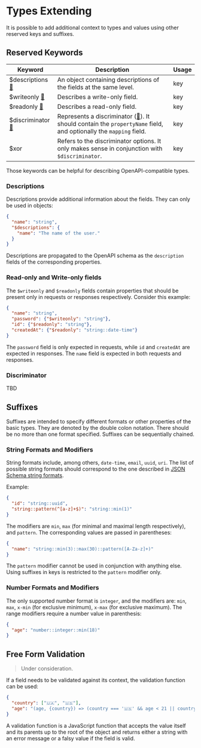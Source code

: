 # Types Extending

It is possible to add additional context to types and values using other reserved keys and suffixes.

## Reserved Keywords

| Keyword                                           | Description                                                                                                                                                                        | Usage |
| ------------------------------------------------- | ---------------------------------------------------------------------------------------------------------------------------------------------------------------------------------- | ----- |
| $descriptions [🔗](#descriptions)                 | An object containing descriptions of the fields at the same level.                                                                                                                 | key   |
| $writeonly [🔗](#read-only-and-write-only-fields) | Describes a write-only field.                                                                                                                                                      | key   |
| $readonly [🔗](#read-only-and-write-only-fields)  | Describes a read-only field.                                                                                                                                                       | key   |
| $discriminator [🔗](#discriminator)               | Represents a discriminator ([🔗](https://spec.openapis.org/oas/latest.html#discriminator-object)). It should contain the `propertyName` field, and optionally the `mapping` field. | key   |
| $xor                                              | Refers to the discriminator options. It only makes sense in conjunction with `$discriminator`.                                                                                     | key   |

Those keywords can be helpful for describing OpenAPI-compatible types.

### Descriptions

Descriptions provide additional information about the fields.
They can only be used in objects:

```json
{
  "name": "string",
  "$descriptions": {
    "name": "The name of the user."
  }
}
```

Descriptions are propagated to the OpenAPI schema as the `description` fields of the corresponding properties.

### Read-only and Write-only fields

The `$writeonly` and `$readonly` fields contain properties that should be present only in requests or responses respectively.
Consider this example:

```json
{
  "name": "string",
  "password": {"$writeonly": "string"},
  "id": {"$readonly": "string"},
  "createdAt": {"$readonly": "string::date-time"}
}
```

The `password` field is only expected in requests, while `id` and `createdAt` are expected in responses.
The `name` field is expected in both requests and responses.

### Discriminator

TBD

<!-- Either introduce $xor + $discriminator or use $schema -->

## Suffixes

Suffixes are intended to specify different formats or other properties of the basic types.
They are denoted by the double colon notation.
There should be no more than one format specified.
Suffixes can be sequentially chained.

### String Formats and Modifiers

String formats include, among others, `date-time`, `email`, `uuid`, `uri`.
The list of possible string formats should correspond to the one described in [JSON Schema string formats](https://json-schema.org/understanding-json-schema/reference/string.html#format).

Example:

```json
{
  "id": "string::uuid",
  "string::pattern(^[a-z]+$)": "string::min(1)"
}
```

The modifiers are `min`, `max` (for minimal and maximal length respectively), and `pattern`.
The corresponding values are passed in parentheses:

```json
{
  "name": "string::min(3)::max(30)::pattern([A-Za-z]+)"
}
```

The `pattern` modifier cannot be used in conjunction with anything else.
Using suffixes in keys is restricted to the `pattern` modifier only.

### Number Formats and Modifiers

The only supported number format is `integer`, and the modifiers are: `min`, `max`, `x-min` (for exclusive minimum), `x-max` (for exclusive maximum).
The range modifiers require a number value in parenthesis:

```json
{
  "age": "number::integer::min(18)"
}
```

<!-- TODO: consider this syntax:
{"array::min(1)": "any"}
Alternatively:
{"array": "any", "minItems": 1}
-->

## Free Form Validation

> Under consideration.

If a field needs to be validated against its context, the validation function can be used:

```json
{
  "country": ["🇺🇦", "🇺🇸"],
  "age": "(age, {country}) => (country === '🇺🇸' && age < 21 || country === '🇺🇦' && age < 18) && 'Too young for 🍺'"
}
```

A validation function is a JavaScript function that accepts the value itself and its parents up to the root of the object and returns either a string with an error message or a falsy value if the field is valid.
